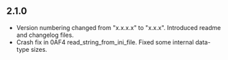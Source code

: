## 2.1.0

- Version numbering changed from "x.x.x.x" to "x.x.x". Introduced readme and changelog files.
- Crash fix in 0AF4 read_string_from_ini_file. Fixed some internal data-type sizes.
